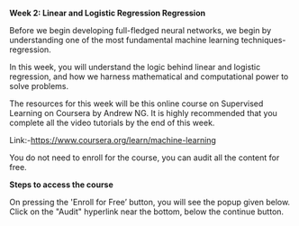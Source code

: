**Week 2: Linear and Logistic Regression Regression**

Before we begin developing full-fledged neural networks, we begin by understanding one of the most fundamental machine learning techniques- regression.

In this week, you will understand the logic behind linear and logistic regression, and how we harness mathematical and computational power to solve problems.

The resources for this week will be this online course on Supervised Learning on Coursera by Andrew NG. It is highly recommended that you complete all the video tutorials by the end of this week.

Link:-https://www.coursera.org/learn/machine-learning

You do not need to enroll for the course, you can audit all the content for free.

**Steps to access the course**


On pressing the 'Enroll for Free’ button, you will see the popup given below. Click on the "Audit" hyperlink near the bottom, below the continue button.
